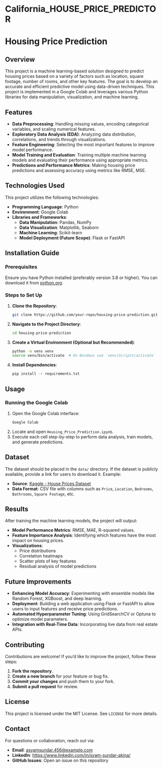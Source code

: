 # California_HOUSE_PRICE_PREDICTOR

# Housing Price Prediction

## Overview
This project is a machine learning-based solution designed to predict housing prices based on a variety of factors such as location, square footage, number of rooms, and other key features. The goal is to develop an accurate and efficient predictive model using data-driven techniques. This project is implemented in a Google Colab and leverages various Python libraries for data manipulation, visualization, and machine learning.

## Features
- **Data Preprocessing**: Handling missing values, encoding categorical variables, and scaling numerical features.
- **Exploratory Data Analysis (EDA)**: Analyzing data distribution, correlations, and trends through visualizations.
- **Feature Engineering**: Selecting the most important features to improve model performance.
- **Model Training and Evaluation**: Training multiple machine learning models and evaluating their performance using appropriate metrics.
- **Predictions and Performance Metrics**: Making housing price predictions and assessing accuracy using metrics like RMSE, MSE.

## Technologies Used
This project utilizes the following technologies:
- **Programming Language**: Python
- **Environment**: Google Colab
- **Libraries and Frameworks**:
  - **Data Manipulation**: Pandas, NumPy
  - **Data Visualization**: Matplotlib, Seaborn
  - **Machine Learning**: Scikit-learn
  - **Model Deployment (Future Scope)**: Flask or FastAPI

## Installation Guide
### Prerequisites
Ensure you have Python installed (preferably version 3.8 or higher). You can download it from [python.org](https://www.python.org/downloads/).

### Steps to Set Up
1. **Clone the Repository**:
   ```sh
   git clone https://github.com/your-repo/housing-price-prediction.git
   ```
2. **Navigate to the Project Directory**:
   ```sh
   cd housing-price-prediction
   ```
3. **Create a Virtual Environment (Optional but Recommended)**:
   ```sh
   python -m venv venv
   source venv/bin/activate  # On Windows use `venv\Scripts\activate`
   ```
4. **Install Dependencies**:
   ```sh
   pip install -r requirements.txt
   ```

## Usage
### Running the Google Colab
1. Open the Google Colab  interface:
   ```sh
   Google Colab
   ```
2. Locate and open `Housing_Price_Prediction.ipynb`.
3. Execute each cell step-by-step to perform data analysis, train models, and generate predictions.

## Dataset
The dataset should be placed in the `data/` directory. If the dataset is publicly available, provide a link for users to download it. Example:
- **Source**: [Kaggle - House Prices Dataset](https://www.kaggle.com/datasets)
- **Data Format**: CSV file with columns such as `Price`, `Location`, `Bedrooms`, `Bathrooms`, `Square Footage`, etc.

## Results
After training the machine learning models, the project will output:
- **Model Performance Metrics**: RMSE, MAE, R-squared values.
- **Feature Importance Analysis**: Identifying which features have the most impact on housing prices.
- **Visualizations**:
  - Price distributions
  - Correlation heatmaps
  - Scatter plots of key features
  - Residual analysis of model predictions

## Future Improvements
- **Enhancing Model Accuracy**: Experimenting with ensemble models like Random Forest, XGBoost, and deep learning.
- **Deployment**: Building a web application using Flask or FastAPI to allow users to input features and receive price predictions.
- **Automated Hyperparameter Tuning**: Using GridSearchCV or Optuna to optimize model parameters.
- **Integration with Real-Time Data**: Incorporating live data from real estate APIs.

## Contributing
Contributions are welcome! If you’d like to improve the project, follow these steps:
1. **Fork the repository**.
2. **Create a new branch** for your feature or bug fix.
3. **Commit your changes** and push them to your fork.
4. **Submit a pull request** for review.

## License
This project is licensed under the MIT License. See `LICENSE` for more details.

## Contact
For questions or collaboration, reach out via:
- **Email**: asyamsundar.456@example.com
- **LinkedIn**: https://www.linkedin.com/in/syam-sundar-akina/
- **GitHub Issues**: Open an issue on this repository
